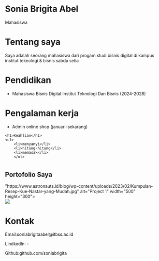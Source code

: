 <!DOCTYPE html>
<html lang="id">
<head>
    <meta charset="UTF-8">
    <meta name="viewport" content="width=device-width, initial-scale=1.0">
    <title>Latihan</title>
</head>
<body>
    <h1>Sonia Brigita Abel </h1>
<P>Mahasiswa </P>

</head>
<body>
      <h1>Tentang saya</h1>
      <p>Saya adalah seorang mahasiswa dari progam studi bisnis digital di kampus institut teknologi & bisnis sabda setia</p>
<head>
<body>
    <h1>Pendidikan</h1>
    <ul>
        <li>Mahasiswa Bisnis Digital Institut Teknologi Dan Bisnis (2024-2028)</li>
        </ul>


</body>
</head>
<h1>Pengalaman kerja</h1>
<ul>
    <li>Admin online shop (januari-sekarang)</li>
    </ul>

    <h1>Keahlian</h1>
    <ul>
        <li>menyanyi</li>
        <li>hitung-hitung</li>
        <li>memasak</li>
        </ul>

<h1></h1>
   <section id="portofolio">
        <h2>Portofolio Saya</h2>"https://www.astronauts.id/blog/wp-content/uploads/2023/02/Kumpulan-Resep-Kue-Nastar-yang-Mudah.jpg" alt="Project 1" width="500" height="300">
    </section>
        <img src=
<head>
<body>
    <h1>Kontak</h1>
    <p>Email:soniabrigitaabel@itbss.ac.id</p>
    <p>Lindkedln: - </p>
    <p>Github:github.com/soniabrigita</p>
    
    

